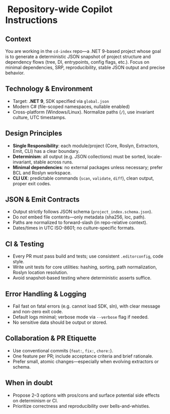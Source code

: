 # ​ Repository-wide Copilot Instructions

##  Context
You are working in the `cd-index` repo—a .NET 9-based project whose goal is to generate a deterministic JSON snapshot of project structure and dependency flows (tree, DI, entrypoints, config flags, etc.). Focus on minimal dependencies, SRP, reproducibility, stable JSON output and precise behavior.

##  Technology & Environment
- Target: **.NET 9**, SDK specified via `global.json`
- Modern C# (file-scoped namespaces, nullable enabled)
- Cross-platform (Windows/Linux). Normalize paths (`/`), use invariant culture, UTC timestamps.

##  Design Principles
- **Single Responsibility**: each module/project (Core, Roslyn, Extractors, Emit, CLI) has a clear boundary.
- **Determinism**: all output (e.g. JSON collections) must be sorted, locale-invariant, stable across runs.
- **Minimal dependencies**: no external packages unless necessary; prefer BCL and Roslyn workspace.
- **CLI UX**: predictable commands (`scan`, `validate`, `diff`), clean output, proper exit codes.

##  JSON & Emit Contracts
- Output strictly follows JSON schema (`project_index.schema.json`).
- Do *not* embed file contents—only metadata (sha256, loc, path).
- Paths are normalized to forward-slash (in repo-relative context).
- Dates/times in UTC ISO-8601; no culture-specific formats.

##  CI & Testing
- Every PR must pass build and tests; use consistent `.editorconfig`, code style.
- Write unit tests for core utilities: hashing, sorting, path normalization, Roslyn location resolution.
- Avoid snapshot-based testing where deterministic asserts suffice.

##  Error Handling & Logging
- Fail fast on fatal errors (e.g. cannot load SDK, sln), with clear message and non-zero exit code.
- Default logs minimal; verbose mode via `--verbose` flag if needed.
- No sensitive data should be output or stored.

##  Collaboration & PR Etiquette
- Use conventional commits (`feat:`, `fix:`, `chore:`).
- One feature per PR; include acceptance criteria and brief rationale.
- Prefer small, atomic changes—especially when evolving extractors or schema.

##  When in doubt
- Propose 2–3 options with pros/cons and surface potential side effects on determinism or CI.
- Prioritize correctness and reproducibility over bells-and-whistles.
